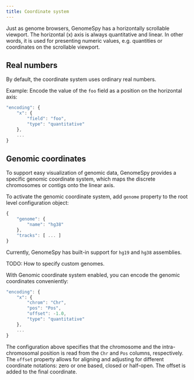 ```yaml
---
title: Coordinate system
---
```


Just as genome browsers, GenomeSpy has a horizontally scrollable viewport.
The horizontal (x) axis is always quantitative and linear. In other words, it
is used for presenting numeric values, e.g. quantities or coordinates on the
scrollable viewport.

## Real numbers

By default, the coordinate system uses ordinary real numbers.

Example: Encode the value of the `foo` field as a position on the horizontal axis:

```javascript
"encoding": {
    "x": {
        "field": "foo",
        "type": "quantitative"
    },
    ...
}
```

## Genomic coordinates

To support easy visualization of genomic data, GenomeSpy provides a specific
genomic coordinate system, which maps the discrete chromosomes or contigs
onto the linear axis.

To activate the genomic coordinate system, add `genome` property to the
root level configuration object:

```javascript
{
    "genome": {
        "name": "hg38"
    },
    "tracks": [ ... ]
}
```

Currently, GenomeSpy has built-in support for `hg19` and `hg38` assemblies.

TODO: How to specify custom genomes.

With Genomic coordinate system enabled, you can encode the genomic coordinates
conveniently:

```javascript
"encoding": {
    "x": {
        "chrom": "Chr",
        "pos": "Pos",
        "offset": -1.0,
        "type": "quantitative"
    },
    ...
}
```

The configuration above specifies that the chromosome and the
intra-chromosomal position is read from the `Chr` and `Pos` columns,
respectively. The `offset` property allows for aligning and adjusting for
different coordinate notations: zero or one based, closed or half-open.
The offset is added to the final coordinate.
